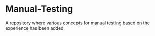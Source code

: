 # Manual-Testing
A repository where various concepts for manual testing based on the experience has been added
